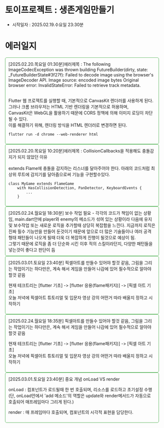 # 토이프로젝트 : 생존게임만들기
- 시작일자 : 2025.02.19.수요일 23:30분


# 에러일지
<div style="border: 1px solid #4CAF50; padding: 10px; border-radius: 5px;">
[2025.02.20.목요일 01:30분]에러제목 : The following ImageCodecException was thrown building FutureBuilder<void>(dirty, state:
_FutureBuilderState<void>#3f27f):
Failed to decode image using the browser's ImageDecoder API.
Image source: encoded image bytes
Original browser error: InvalidStateError: Failed to retrieve track metadata.
<br>
<br>


Flutter 웹 프로젝트를 실행할 때, 기본적으로 CanvasKit 렌더러를 사용하게 된다.  
그러나 크롬 브라우저는 HTML 기반 렌더링을 기본적으로 허용하며,  
CanvasKit은 WebGL을 활용하기 때문에 CORS 정책에 의해 이미지 로딩이 차단될 수 있다.
<br>
이를 해결하기 위해, 렌더링 방식을 HTML 렌더러로 변경하면 된다.
```
flutter run -d chrome --web-renderer html
```
</div>

<div style="border: 1px solid #4CAF50; padding: 10px; border-radius: 5px;">
[2025.02.20.목요일 10:20분]에러제목 : CollisionCallbacks을 적용해도 충돌감지가 되지 않았던 이유
<br>
<br>
extends Flame에 충돌을 감지하는 리스너를 달아주어야 한다.
아래의 코드처럼 최상위 루트에 감지기를 달아줌으로써 기능을 구현할수있다.

```
class MyGame extends FlameGame
    with HasCollisionDetection, PanDetector, KeyboardEvents {
        ...
    }

```

</div>


<div style="border: 1px solid #4CAF50; padding: 10px; border-radius: 5px;">
[2025.02.24.월요일 18:30분] 보수 작업 필요 - 각각의 코드가 책임이 없는 상황임, main.dart안에 player와 enemy의 메소드가 섞여 있는 상황이라 다음에 유지 및 보수작업 또는 새로운 로직을  추가할때 상당히 복잡함을 느낀다.
지금까지 로직은 진짜 필수 기능만을 만들어 둔것이기 때문에 앞으로 더 많은 기술들이나 
여러 공격 형태 패턴들이 나오게 될때 더욱 더 복잡하게 진행이 될것으로 예상이 됨.
<br/>
그렇기 때문에 로직을 좀 더 단순화 시킨 이후 적의 스킬이라던지, 다양한 패턴들을 넣는것이 좋다고 판단이 듬

</div>

<div style="border: 1px solid #4CAF50; padding: 10px; border-radius: 5px;">
[2025.03.01.토요일 23:40분] 픽셀아트를 만들수 있어야 할것 같음, 그림을 그리는 작업이기는 하다만은, 계속 해서 게임을 만들어 나감에 있어 필수적으로 알아야 할것 같음
<br/>

현재 테크트리는 [flutter 기초] -> [flutter 응용(flame패키지)] -> [픽셀 아트 기초]  
오늘 저녁에 픽셀아트 튜토리얼 및 입문자 영상 강의 어떤거 따라 배울지 정하고 시작하기
</div>

<div style="border: 1px solid #4CAF50; padding: 10px; border-radius: 5px;">
[2025.02.24.월요일 18:35분] 픽셀아트를 만들수 있어야 할것 같음, 그림을 그리는 작업이기는 하다만은, 계속 해서 게임을 만들어 나감에 있어 필수적으로 알아야 할것 같음
<br/>

현재 테크트리는 [flutter 기초] -> [flutter 응용(flame패키지)] -> [픽셀 아트 기초]  
오늘 저녁에 픽셀아트 튜토리얼 및 입문자 영상 강의 어떤거 따라 배울지 정하고 시작하기
</div>

<div style="border: 1px solid #4CAF50; padding: 10px; border-radius: 5px;">
[2025.03.01.토요일 23:40분] 중요 개념  onLoad VS render 

onLoad : 컴포넌트가 로드될때 한 번 호출되며, 리소스를 로드하고 초기설정 수행
</br>
(단, onLoad안에서 'add 메소드'의 역할은 update와 render메서드가 자동으로 호출되어 매프레임마다 그리게 된다.)

render : 매 프레임마다 호출되며, 컴포넌트의 시각적 표현을 담당한다.
</div>


